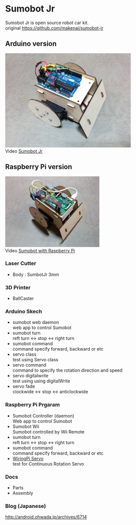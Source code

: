 # Sumobot Jr
Sumobot Jr is open source robot car kit. <br/>
original https://github.com/makenai/sumobot-jr <br/>

## Arduino version
<img src="https://github.com/FabLabKannai/SumobotJr/blob/master/docs/arduino_ver.jpg" width="400" /> <br/>
Video [Sumobot Jr](https://www.youtube.com/watch?v=96kZ15I-gVY) <br/>

## Raspberry Pi version
<img src="https://github.com/FabLabKannai/SumobotJr/blob/master/docs/raspi_ver.jpg" width="300" /> <br/>
Video [Sumobot with Raspberry Pi](https://www.youtube.com/watch?v=J9WRliGs7vI) <br/>

### Laser Cutter
- Body : SumbotJr 3mm

### 3D Printer
- BallCaster

### Arduino Skech
- sumobot web daemon<br/>
  web app to control Sumobot <br/>
- sumobot turn <br/>
  reft turn <-> stop <-> right turn <br/>
- sumobot command <br/>
  command specify forward, backward or etc
- servo class <br/>
  test using Servo class <br/>
- servo command <br/>
  command to specify the rotation direction and speed <br/>
- servo digitalwrite <br/>
  test using using digitalWrite <br/>
- servo fade <br/>
  clockwide <-> stop <-> anticlockwide <br/>

### Raspberry Pi Prgaram
- Sumobot Controller (daemon) <br/>
Web app to control Sumobot <br/>
- Sumobot Wii <br/>
  Sumobot controlled by Wii Remote <br/>
- sumobot turn <br/>
  reft turn <-> stop <-> right turn <br/>
- sumobot command <br/>
  command specify forward, backward or etc <br/>
- [WiringPi Servo](https://github.com/FabLabKannai/RaspiStudy/tree/master/4_python/sample/wiringpi_servo) <br/>
   test for Continuous Rotation Servo <br/> 
   
### Docs
- Parts
- Assembly

### Blog (Japanese)
http://android.ohwada.jp/archives/6714
